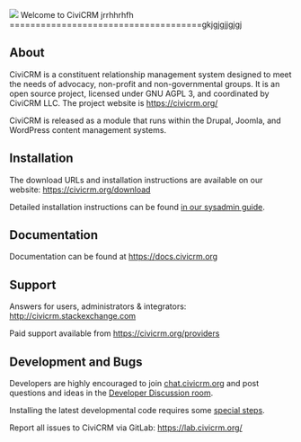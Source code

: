 ![](i/logo_lg.png) Welcome to CiviCRM jrrhhrhfh
=====================================gkjgjgjjgjgj

About
-----

CiviCRM is a constituent relationship management system designed to
meet the needs of advocacy, non-profit and non-governmental groups.
It is an open source project, licensed under GNU AGPL 3, and
coordinated by CiviCRM LLC. The project website is https://civicrm.org/

CiviCRM is released as a module that runs within the Drupal, Joomla,
and WordPress content management systems.


Installation
------------

The download URLs and installation instructions are available on our website:
https://civicrm.org/download

Detailed installation instructions can be found [in our sysadmin guide](https://docs.civicrm.org/sysadmin/en/latest/).


Documentation
-------------

Documentation can be found at https://docs.civicrm.org


Support
-------

Answers for users, administrators & integrators:
http://civicrm.stackexchange.com

Paid support available from
https://civicrm.org/providers


Development and Bugs
--------------------

Developers are highly encouraged to join [chat.civicrm.org](https://chat.civicrm.org) and post
questions and ideas in the [Developer Discussion room](https://chat.civicrm.org/civicrm/channels/dev).

Installing the latest developmental code requires some [special steps](https://docs.civicrm.org/dev/en/latest/tools/git/). 

Report all issues to CiviCRM via GitLab:
https://lab.civicrm.org/
